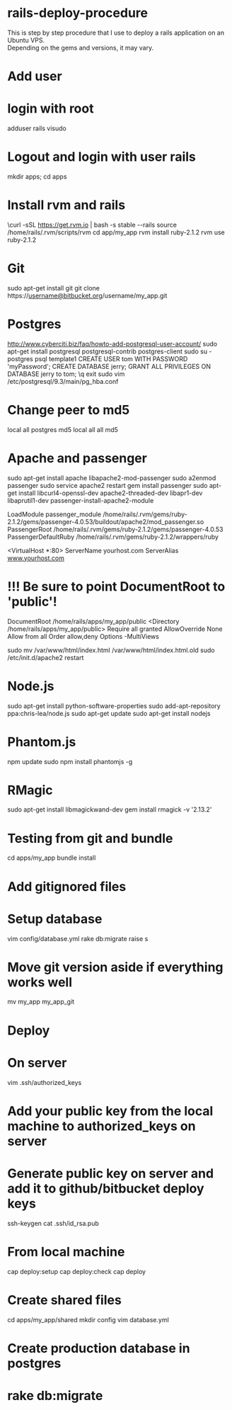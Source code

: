 rails-deploy-procedure
======================

This is step by step procedure that I use to deploy a rails application on an Ubuntu VPS.  
Depending on the gems and versions, it may vary.

# Add user
# login with root
adduser rails
visudo
# Logout and login with user rails
mkdir apps; cd apps

# Install rvm and rails
\curl -sSL https://get.rvm.io | bash -s stable --rails
source /home/rails/.rvm/scripts/rvm
cd app/my_app
rvm install ruby-2.1.2
rvm use ruby-2.1.2

# Git
sudo apt-get install git
git clone https://username@bitbucket.org/username/my_app.git

# Postgres
http://www.cyberciti.biz/faq/howto-add-postgresql-user-account/
sudo apt-get install postgresql postgresql-contrib postgres-client
sudo su - postgres
psql template1
CREATE USER tom WITH PASSWORD 'myPassword';
CREATE DATABASE jerry;
GRANT ALL PRIVILEGES ON DATABASE jerry to tom;
\q
exit
sudo vim /etc/postgresql/9.3/main/pg_hba.conf
# Change peer to md5
local   all             postgres                                md5
local   all             all                                     md5

# Apache and passenger
sudo apt-get install apache libapache2-mod-passenger
sudo a2enmod passenger
sudo service apache2 restart
gem install passenger
sudo apt-get install libcurl4-openssl-dev apache2-threaded-dev libapr1-dev libaprutil1-dev
passenger-install-apache2-module

LoadModule passenger_module /home/rails/.rvm/gems/ruby-2.1.2/gems/passenger-4.0.53/buildout/apache2/mod_passenger.so
<IfModule mod_passenger.c>
  PassengerRoot /home/rails/.rvm/gems/ruby-2.1.2/gems/passenger-4.0.53
  PassengerDefaultRuby /home/rails/.rvm/gems/ruby-2.1.2/wrappers/ruby
</IfModule>

<VirtualHost *:80>
  ServerName yourhost.com
  ServerAlias www.yourhost.com
  # !!! Be sure to point DocumentRoot to 'public'!
  DocumentRoot /home/rails/apps/my_app/public
  <Directory /home/rails/apps/my_app/public>
     Require all granted
     AllowOverride None
     Allow from all
     Order allow,deny
     Options -MultiViews
  </Directory>
</VirtualHost>

sudo mv /var/www/html/index.html /var/www/html/index.html.old
sudo /etc/init.d/apache2 restart

# Node.js
sudo apt-get install python-software-properties
sudo add-apt-repository ppa:chris-lea/node.js
sudo apt-get update
sudo apt-get install nodejs

# Phantom.js
npm update
sudo npm install phantomjs -g

# RMagic
sudo apt-get install libmagickwand-dev
gem install rmagick -v '2.13.2'

# Testing from git and bundle
cd apps/my_app
bundle install
# Add gitignored files 
# Setup database
vim config/database.yml
rake db:migrate
raise s
# Move git version aside if everything works well
mv my_app my_app_git

# Deploy
# On server
vim .ssh/authorized_keys
# Add your public key from the local machine to authorized_keys on server
# Generate public key on server and add it to github/bitbucket deploy keys
ssh-keygen
cat .ssh/id_rsa.pub
# From local machine
cap deploy:setup
cap deploy:check
cap deploy

# Create shared files
cd apps/my_app/shared
mkdir config
vim database.yml
# Create production database in postgres
# rake db:migrate
